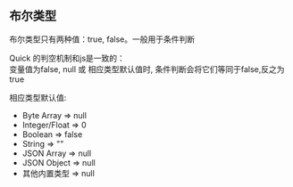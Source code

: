 ## 布尔类型
布尔类型只有两种值：true, false。一般用于条件判断



Quick 的判空机制和js是一致的：  
变量值为false, null 或 相应类型默认值时, 条件判断会将它们等同于false,反之为true  

相应类型默认值: 
- Byte Array => null
- Integer/Float => 0
- Boolean => false
- String => ""
- JSON Array => null
- JSON Object => null
- 其他内置类型 => null
